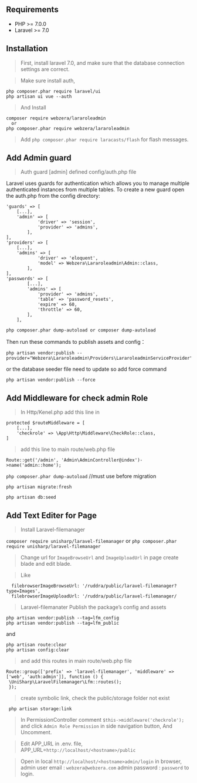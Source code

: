 Requirements
------------
 - PHP >= 7.0.0
 - Laravel >= 7.0

Installation
------------

> First, install laravel 7.0, and make sure that the database connection settings are correct.

> Make sure install auth,
```
php composer.phar require laravel/ui
php artisan ui vue --auth
```
> And Install
```
composer require webzera/lararoleadmin
  or
php composer.phar require webzera/lararoleadmin
```
>Add `php composer.phar require laracasts/flash` for flash messages.

Add Admin guard
---------------

> Auth guard [admin] defined config/auth.php file

Laravel uses guards for authentication which allows you to manage multiple authenticated instances from multiple tables. To create a new guard open the auth.php from the config directory:
```
'guards' => [
	[...],
	'admin' => [
            'driver' => 'session',
            'provider' => 'admins',
        ],
],
'providers' => [
	[...],
	'admins' => [
            'driver' => 'eloquent',
            'model' => Webzera\Lararoleadmin\Admin::class,
        ],
],
'passwords' => [
        [...],
        'admins' => [
            'provider' => 'admins',
            'table' => 'password_resets',
            'expire' => 60,
            'throttle' => 60,
        ],
    ],
```    

```
php composer.phar dump-autoload or composer dump-autoload
``` 

Then run these commands to publish assets and config：

```
php artisan vendor:publish --provider="Webzera\Lararoleadmin\Providers\LararoleadminServiceProvider"
```
or the database seeder file need to update so add force command
```
php artisan vendor:publish --force
```
Add Middleware for check admin Role
-----------------------------------
> In Http/Kenel.php add this line in
```
protected $routeMiddleware = [
	[...],
	'checkrole' => \App\Http\Middleware\CheckRole::class,
]
```
> add this line to main route/web.php file
```
Route::get('/admin', 'Admin\AdminController@index')->name('admin::home');
```

```php composer.phar dump-autoload``` //must use before migration

```php artisan migrate:fresh```

```php artisan db:seed```

Add Text Editer for Page
------------------------
> Install Laravel-filemanager 

```composer require unisharp/laravel-filemanager```
or
```php composer.phar require unisharp/laravel-filemanager```

> Change url for `ImageBrowseUrl` and `ImageUploadUrl` in page create blade and edit blade.

> Like
```
  filebrowserImageBrowseUrl: '/ruddra/public/laravel-filemanager?type=Images',
  filebrowserImageUploadUrl: '/ruddra/public/laravel-filemanager/
```

> Laravel-filemanater Publish the package’s config and assets

```
php artisan vendor:publish --tag=lfm_config
php artisan vendor:publish --tag=lfm_public
```
and
```
php artisan route:clear
php artisan config:clear
```
> and add this routes in main route/web.php file 

```
Route::group(['prefix' => 'laravel-filemanager', 'middleware' => ['web', 'auth:admin']], function () {
 \UniSharp\LaravelFilemanager\Lfm::routes();
 });
 ```
> create symbolic link, check the public/storage folder not exist

```
 php artisan storage:link
```
> In PermissionController comment `$this->middleware('checkrole');` and click `Admin Role Permission` in side navigation button, And Uncomment.

> Edit APP_URL in .env. file, APP_URL=`http://localhost/<hostname>/public`

> Open in local `http://localhost/<hostname>admin/login` in browser, admin user email : `webzera@webzera.com`
admin password : `password` to login.